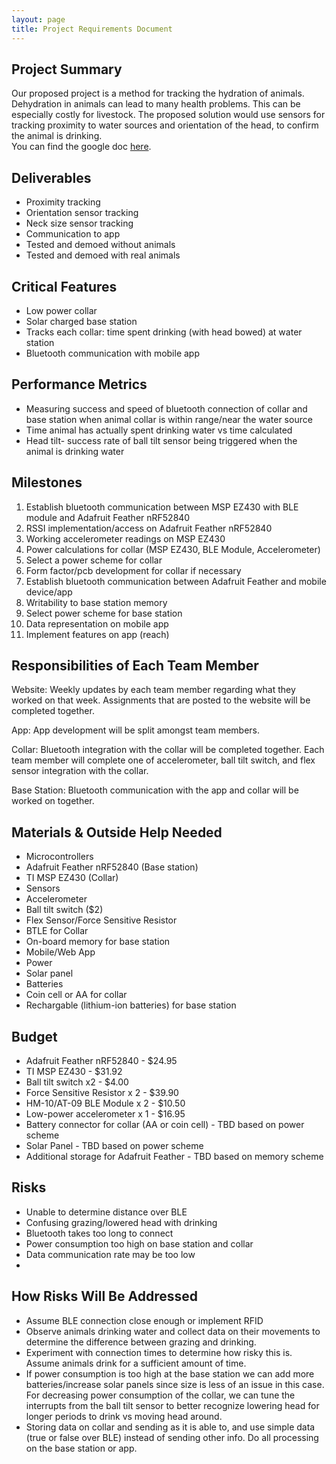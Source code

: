 ```yaml
---
layout: page
title: Project Requirements Document
---
```


## Project Summary
Our proposed project is a method for tracking the hydration of animals. Dehydration in animals can lead to many health problems. This can be especially costly for livestock. The proposed solution would use sensors for tracking proximity to water sources and orientation of the head, to confirm the animal is drinking.  
You can find the google doc [here](https://docs.google.com/document/d/1S5zivW_AB6peCOJfSw9JGnZi5F4OPk7b4tQhdf4p1Rw/edit?usp=sharing).

## Deliverables
- Proximity tracking
- Orientation sensor tracking
- Neck size sensor tracking
- Communication to app
- Tested and demoed without animals
- Tested and demoed with real animals 

## Critical Features
- Low power collar
- Solar charged base station
- Tracks each collar: time spent drinking (with head bowed) at water station
- Bluetooth communication with mobile app

## Performance Metrics
- Measuring success and speed of bluetooth connection of collar and base station when animal collar is within range/near the water source
- Time animal has actually spent drinking water vs time calculated 
- Head tilt- success rate of ball tilt sensor being triggered when the animal is drinking water

## Milestones
1. Establish bluetooth communication between MSP EZ430 with BLE module and Adafruit Feather nRF52840
2. RSSI implementation/access on Adafruit Feather nRF52840
3. Working accelerometer readings on MSP EZ430
4. Power calculations for collar (MSP EZ430, BLE Module, Accelerometer)
5. Select a power scheme for collar
6. Form factor/pcb development for collar if necessary
7. Establish bluetooth communication between Adafruit Feather and mobile device/app
8. Writability to base station memory
9. Select power scheme for base station
10. Data representation on mobile app
11. Implement features on app (reach)


## Responsibilities of Each Team Member
Website:
Weekly updates by each team member regarding what they worked on that week. Assignments that are posted to the website will be completed together.

App:
App development will be split amongst team members. 

Collar:
Bluetooth integration with the collar will be completed together. Each team member will complete one of accelerometer, ball tilt switch, and flex sensor integration with the collar. 

Base Station:
Bluetooth communication with the app and collar will be worked on together. 

## Materials & Outside Help Needed
- Microcontrollers
- Adafruit Feather nRF52840 (Base station)
- TI MSP EZ430 (Collar)
- Sensors
- Accelerometer
- Ball tilt switch ($2)
- Flex Sensor/Force Sensitive Resistor
- BTLE for Collar
- On-board memory for base station
- Mobile/Web App
- Power
- Solar panel
- Batteries 
- Coin cell or AA for collar
- Rechargable (lithium-ion batteries) for base station


## Budget
- Adafruit Feather nRF52840 - $24.95
- TI MSP EZ430 - $31.92 
- Ball tilt switch x2 - $4.00
- Force Sensitive Resistor x 2 - $39.90
- HM-10/AT-09 BLE Module x 2 - $10.50
- Low-power accelerometer x 1 - $16.95
- Battery connector for collar (AA or coin cell) - TBD based on power scheme
- Solar Panel - TBD based on power scheme
- Additional storage for Adafruit Feather - TBD based on memory scheme

## Risks
- Unable to determine distance over BLE
- Confusing grazing/lowered head with drinking
- Bluetooth takes too long to connect
- Power consumption too high on base station and collar
- Data communication rate may be too low
- 
## How Risks Will Be Addressed
- Assume BLE connection close enough or implement RFID
- Observe animals drinking water and collect data on their movements to determine the difference between grazing and drinking.
- Experiment with connection times to determine how risky this is. Assume animals drink for a sufficient amount of time.
- If power consumption is too high at the base station we can add more batteries/increase solar panels since size is less of an issue in this case. For decreasing power consumption of the collar, we can tune the interrupts from the ball tilt sensor to better recognize lowering head for longer periods to drink vs moving head around. 
- Storing data on collar and sending as it is able to, and use simple data (true or false over BLE) instead of sending other info. Do all processing on the base station or app.
